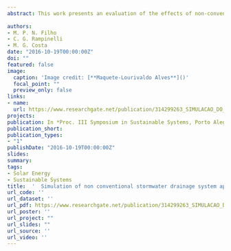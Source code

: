 ```yaml
---
abstract: This work presents an evaluation of the effects of non-conventional drainage measures in reducing the design flood of the stormwater drainage system designed for Alto da Boa Vista residential condominium, located in Sobradinho, Distrito Federal. Among the measures evaluated are - maximum impervious index for the lots areas, concrete blocks paving and dug boxes for each residential unit. These measures are part of the rules for use e land occupation in the condominium and were taken into consideration in the drainage system project for the area. With regard to the mentioned measures, different scenarios were simulated allowing the assessment of the effects of single and combined measures in the designed hydrographs at the outlet of the modeled system. Simulations were carried out using the SWMM- Storm Water Management Model, developed by the US Environmental Protection Agency - EPA. Previous studies were used as reference to the parameter calibration procedure. The outcomes indicate reduction up to 60% in the designed pick flow at the outlet of the modeled basin for the most favorable scenario that considers the maximum impervious index measure. 
 
authors:
- M. P. N. Filho
- C. G. Rampinelli 
- M. G. Costa 
date: "2016-10-19T00:00:00Z"
doi: ""
featured: false
image:
  caption: 'Image credit: [**Maquete-Lourivaldo Alves**]()'
  focal_point: ""
  preview_only: false
links:
- name: 
  url: https://www.researchgate.net/publication/314299263_SIMULACAO_DO_IMPACTO_DE_MEDIDAS_NAO_CONVENCIONAIS_EM_UM_SISTEMA_DE_DRENAGEM_URBANA_ESTUDO_DE_CASO_DO_CONDOMINIO_ALTO_DA_BOA_VISTA_-SOBRADINHO-DF
projects:
publication: In *Proc. III Symposium in Sustainable Systems, Porto Alegre/RS, Brazil. (in Portuguese)*
publication_short: 
publication_types:
- "1"
publishDate: "2016-10-19T00:00:00Z"
slides: 
summary:  
tags:
- Solar Energy
- Sustainable Systems
title:  '  Simulation of non conventional stormwater drainage system approachs: Alto da Boa Vista Condominium - Sobradinho/DF case study.'
url_code: ''
url_dataset: ''
url_pdf: https://www.researchgate.net/publication/314299263_SIMULACAO_DO_IMPACTO_DE_MEDIDAS_NAO_CONVENCIONAIS_EM_UM_SISTEMA_DE_DRENAGEM_URBANA_ESTUDO_DE_CASO_DO_CONDOMINIO_ALTO_DA_BOA_VISTA_-SOBRADINHO-DF
url_poster: ''
url_project: ""
url_slides: ""
url_source: ''
url_video: ''
---
```




